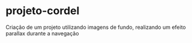 # projeto-cordel
 Criação de um projeto utilizando imagens de fundo, realizando um efeito parallax durante a navegação
